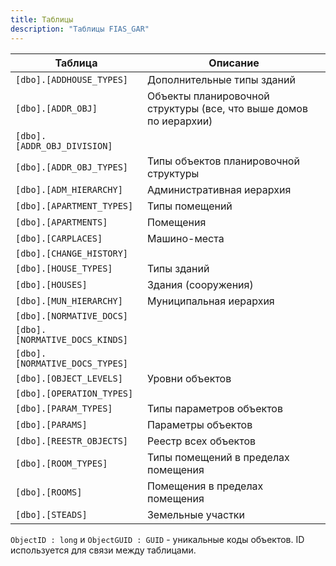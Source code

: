 ```yaml
---
title: Таблицы
description: "Таблицы FIAS_GAR"
---
```


|Таблица                       |Описание|
|------------------------------|-----------------------------------------------------------------|
|`[dbo].[ADDHOUSE_TYPES]`      |Дополнительные типы зданий|
|`[dbo].[ADDR_OBJ]`            |Объекты планировочной структуры (все, что выше домов по иерархии)|
|`[dbo].[ADDR_OBJ_DIVISION]`   | |
|`[dbo].[ADDR_OBJ_TYPES]`      |Типы объектов планировочной структуры|
|`[dbo].[ADM_HIERARCHY]`       |Административная иерархия|
|`[dbo].[APARTMENT_TYPES]`     |Типы помещений|
|`[dbo].[APARTMENTS]`          |Помещения|
|`[dbo].[CARPLACES]`           |Машино-места|
|`[dbo].[CHANGE_HISTORY]`      | |
|`[dbo].[HOUSE_TYPES]`         |Типы зданий|
|`[dbo].[HOUSES]`              |Здания (сооружения)|
|`[dbo].[MUN_HIERARCHY]`       |Муниципальная иерархия|
|`[dbo].[NORMATIVE_DOCS]`      | |
|`[dbo].[NORMATIVE_DOCS_KINDS]`| |
|`[dbo].[NORMATIVE_DOCS_TYPES]`| |
|`[dbo].[OBJECT_LEVELS]`       |Уровни объектов|
|`[dbo].[OPERATION_TYPES]`     | |
|`[dbo].[PARAM_TYPES]`         |Типы параметров объектов|
|`[dbo].[PARAMS]`              |Параметры объектов|
|`[dbo].[REESTR_OBJECTS]`      |Реестр всех объектов|
|`[dbo].[ROOM_TYPES]`          |Типы помещений в пределах помещения|
|`[dbo].[ROOMS]`               |Помещения в пределах помещения|
|`[dbo].[STEADS]`              |Земельные участки|

`ObjectID : long` и `ObjectGUID : GUID` - уникальные коды объектов. ID используется для связи между таблицами.
